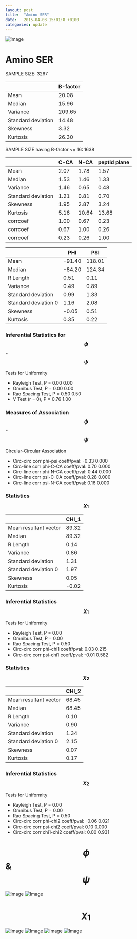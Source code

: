 ```yaml
---
layout: post
title:  "Amino SER"
date:   2015-04-03 15:01:8 +0100
categories: update
---
```

<script src="https://cdnjs.cloudflare.com/ajax/libs/mathjax/2.7.0/MathJax.js?config=TeX-AMS-MML_HTMLorMML" type="text/javascript"></script>

![Image](../../../../images/aadensity.png)

# Amino SER


 SAMPLE SIZE: 3267
 
 
 
|     | B-factor |
| --- | --- |
| Mean | 20.08 |
| Median | 15.96 |
| Variance | 209.65 |
| Standard deviation | 14.48 |
| Skewness | 3.32 |
| Kurtosis | 26.30 |
 
 
 
SAMPLE SIZE having B-factor <= 16: 1638 


|     | C-CA | N-CA | peptid plane |
| --- | --- | --- | --- |
| Mean | 2.07 | 1.78 | 1.57 |
| Median | 1.53 | 1.46 | 1.33 |
| Variance | 1.46 | 0.65 | 0.48 |
| Standard deviation | 1.21 | 0.81 | 0.70 |
| Skewness | 1.95 | 2.87 | 3.24 |
| Kurtosis | 5.16 | 10.64 | 13.68 |
| corrcoef | 1.00 | 0.67 | 0.23 |
| corrcoef | 0.67 | 1.00 | 0.26 |
| corrcoef | 0.23 | 0.26 | 1.00 |
 
 
 

|     | PHI | PSI |
| --- | --- | --- |
| Mean | -91.40 | 118.01 |
| Median | -84.20 | 124.34 |
| R Length | 0.51 | 0.11 |
| Variance | 0.49 | 0.89 |
| Standard deviation | 0.99 | 1.33 |
| Standard deviation 0 | 1.16 | 2.08 |
| Skewness | -0.05 | 0.51 |
| Kurtosis | 0.35 | 0.22 |

### Inferential Statistics for $$\phi$$-$$\psi$$ 

Tests for Uniformity

- Rayleigh Test, P = 0.00 0.00
- Omnibus Test,  P = 0.00 0.00
- Rao Spacing Test,  P = 0.50 0.50
- V Test (r = 0),  P = 0.76 1.00
### Measures of Association $$\phi$$-$$\psi$$

Circular-Circular Association
- Circ-circ corr phi-psi coeff/pval:	-0.33	 0.000
- Circ-line corr phi-C-CA coeff/pval:	0.70	 0.000
- Circ-line corr phi-N-CA coeff/pval:	0.44	 0.000
- Circ-line corr psi-C-CA coeff/pval:	0.28	 0.000
- Circ-line corr psi-N-CA coeff/pval:	0.16	 0.000
### Statistics $$\chi_1$$

|     | CHI_1 |
| --- | --- |
| Mean resultant vector | 89.32 |
| Median | 89.32 | 
| R Length | 0.14 | 
| Variance | 0.86 | 
| Standard deviation | 1.31 |
| Standard deviation 0| 1.97 |
| Skewness | 0.05 |
| Kurtosis | -0.02 |

 

### Inferential Statistics $$\chi_1$$
Tests for Uniformity

- Rayleigh Test, 	 P = 0.00
- Omnibus Test, 	 P = 0.00
- Rao Spacing Test, 	 P = 0.50
- Circ-circ corr phi-chi1 coeff/pval:	0.03	 0.215
- Circ-circ corr psi-chi1 coeff/pval:	-0.01	 0.582

 

### Statistics $$\chi_2$$

|     | CHI_2 |
| --- | --- |
| Mean resultant vector | 68.45 |
| Median | 68.45 |
| R Length | 0.10 |
| Variance | 0.90 |
| Standard deviation | 1.34 |
| Standard deviation 0 | 2.15 |
| Skewness | 0.07 |
| Kurtosis | 0.17 |


### Inferential Statistics $$\chi_2$$ 

Tests for Uniformity

- Rayleigh Test, 	 P = 0.00
- Omnibus Test, 	 P = 0.00
- Rao Spacing Test, 	 P = 0.50
- Circ-circ corr phi-chi2 coeff/pval:	-0.06	 0.021
- Circ-circ corr psi-chi2 coeff/pval:	0.10	 0.000
- Circ-circ corr chi1-chi2 coeff/pval:	0.00	 0.931



# $$\phi$$ & $$\psi$$
![Image](../../../../images/SER_Rama_phipsi.jpg)
![Image](../../../../images/SER_Rama_phipsiGrad.jpg)


# $$\chi_1$$
![Image](../../../../images/SER_Rama_phichi1.jpg)
![Image](../../../../images/SER_Rama_Grad_psichi1.jpg)
![Image](../../../../images/SER_Rama_psichi1.jpg)
![Image](../../../../images/SER_Rama_Grad_phichi1.jpg)
